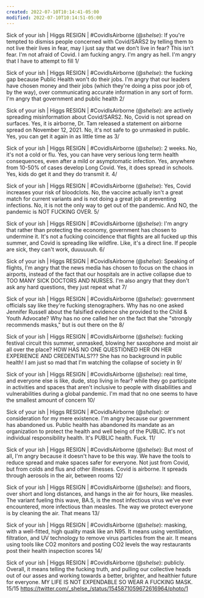 ```yaml
---
created: 2022-07-10T10:14:41-05:00
modified: 2022-07-10T10:14:51-05:00
---
```


Sick of your ish | Higgs RESIGN | #CovidIsAirborne (@_shelse_): If you're tempted to dismiss people concerned with Covid/SARS2 by telling them to not live their lives in fear, may I just say that we don't live in fear?
This isn't fear. I'm not afraid of Covid. I am fucking angry. I'm angry as hell. I'm angry that I have to attempt to fill 1/

Sick of your ish | Higgs RESIGN | #CovidIsAirborne (@_shelse_): the fucking gap because Public Health won't do their jobs. I'm angry that our leaders have chosen money and their jobs (which they're doing a piss poor job of, by the way), over communicating accurate information in any sort of form. I'm angry that government and public health 2/

Sick of your ish | Higgs RESIGN | #CovidIsAirborne (@_shelse_): are actively spreading misinformation about Covid/SARS2. 
No, Covid is not spread on surfaces. Yes, it is airborne, Dr. Tam released a statement on airborne spread on November 12, 2021. No, it's not safe to go unmasked in public. Yes, you can get it again in as little time as 3/

Sick of your ish | Higgs RESIGN | #CovidIsAirborne (@_shelse_): 2 weeks. No, it's not a cold or flu. Yes, you can have very serious long term health consequences, even after a mild or asymptomatic infection. Yes, anywhere from 10-50% of cases develop Long Covid. Yes, it does spread in schools. Yes, kids do get it and they do transmit it. 4/

Sick of your ish | Higgs RESIGN | #CovidIsAirborne (@_shelse_): Yes, Covid increases your risk of bloodclots. No, the vaccine actually isn't a great match for current variants and is not doing a great job at preventing infections. No, it is not the only way to get out of the pandemic. And NO, the pandemic is NOT FUCKING OVER. 5/

Sick of your ish | Higgs RESIGN | #CovidIsAirborne (@_shelse_): I'm angry that rather than protecting the economy, government has chosen to undermine it. It's not a fucking coincidence that flights are all fucked up this summer, and Covid is spreading like wildfire. Like, it's a direct line. If people are sick, they can't work, duuuuuuh. 6/

Sick of your ish | Higgs RESIGN | #CovidIsAirborne (@_shelse_): Speaking of flights, I'm angry that the news media has chosen to focus on the chaos in airports, instead of the fact that our hospitals are in active collapse due to TOO MANY SICK DOCTORS AND NURSES. I'm also angry that they don't ask any hard questions, they just repeat what 7/

Sick of your ish | Higgs RESIGN | #CovidIsAirborne (@_shelse_): government officials say like they're fucking stenographers. Why has no one asked Jennifer Russell about the falsified evidence she provided to the Child & Youth Advocate? Why has no one called her on the fact that she "strongly recommends masks," but is out there on the 8/

Sick of your ish | Higgs RESIGN | #CovidIsAirborne (@_shelse_): fucking festival circuit this summer, unmasked, blowing her saxophone and moist air all over the place? HOW HAS NO ONE QUESTIONED HER ON HER EXPERIENCE AND CREDENTIALS??? She has no background in public health!
I am just so mad that I'm watching the collapse of society in 9/

Sick of your ish | Higgs RESIGN | #CovidIsAirborne (@_shelse_): real time, and everyone else is like, dude, stop living in fear? while they go participate in activities and spaces that aren't inclusive to people with disabilities and vulnerabilities during a global pandemic. I'm mad that no one seems to have the smallest amount of concern 10/

Sick of your ish | Higgs RESIGN | #CovidIsAirborne (@_shelse_): or consideration for my mere existence.
I'm angry because our government has abandoned us. Public health has abandoned its mandate as an organization to protect the health and well being of the PUBLIC. It's not individual responsibility health. It's PUBLIC health. Fuck. 11/

Sick of your ish | Higgs RESIGN | #CovidIsAirborne (@_shelse_): But most of all, I'm angry because it doesn't have to be this way. We have the tools to reduce spread and make spaces safer for everyone. Not just from Covid, but from colds and flus and other illnesses. Covid is airborne. It spreads through aerosols in the air, between rooms 12/

Sick of your ish | Higgs RESIGN | #CovidIsAirborne (@_shelse_): and floors, over short and long distances, and hangs in the air for hours, like measles. The variant fueling this wave, BA.5, is the most infectious virus we've ever encountered, more infectious than measles.
The way we protect everyone is by cleaning the air. That means 13/

Sick of your ish | Higgs RESIGN | #CovidIsAirborne (@_shelse_): masking, with a well-fitted, high quality mask like an N95. It means using ventilation, filtration, and UV technology to remove virus particles from the air. It means using tools like CO2 monitors and posting CO2 levels the way restaurants post their health inspection scores 14/

Sick of your ish | Higgs RESIGN | #CovidIsAirborne (@_shelse_): publicly. Overall, it means telling the fucking truth, and pulling our collective heads out of our asses and working towards a better, brighter, and healthier future for everyone. 
MY LIFE IS NOT EXPENDABLE SO WEAR A FUCKING MASK. 15/15 https://twitter.com/_shelse_/status/1545871059672616964/photo/1

